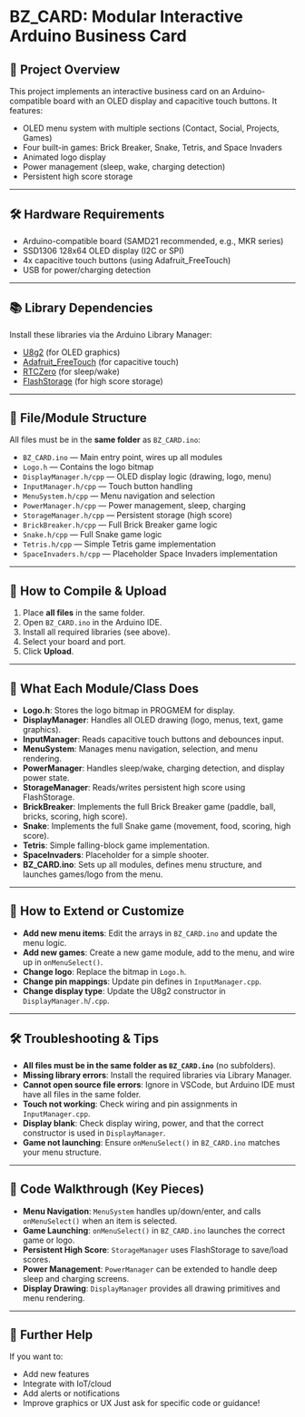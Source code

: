 # BZ_CARD: Modular Interactive Arduino Business Card

## 🌟 Project Overview
This project implements an interactive business card on an Arduino-compatible board with an OLED display and capacitive touch buttons. It features:
- OLED menu system with multiple sections (Contact, Social, Projects, Games)
- Four built-in games: Brick Breaker, Snake, Tetris, and Space Invaders
- Animated logo display
- Power management (sleep, wake, charging detection)
- Persistent high score storage

---

## 🛠️ Hardware Requirements
- Arduino-compatible board (SAMD21 recommended, e.g., MKR series)
- SSD1306 128x64 OLED display (I2C or SPI)
- 4x capacitive touch buttons (using Adafruit_FreeTouch)
- USB for power/charging detection

---

## 📚 Library Dependencies
Install these libraries via the Arduino Library Manager:
- [U8g2](https://github.com/olikraus/u8g2) (for OLED graphics)
- [Adafruit_FreeTouch](https://github.com/adafruit/Adafruit_FreeTouch) (for capacitive touch)
- [RTCZero](https://github.com/arduino-libraries/RTCZero) (for sleep/wake)
- [FlashStorage](https://github.com/cmaglie/FlashStorage) (for high score storage)

---

## 📁 File/Module Structure
All files must be in the **same folder** as `BZ_CARD.ino`:

- `BZ_CARD.ino` — Main entry point, wires up all modules
- `Logo.h` — Contains the logo bitmap
- `DisplayManager.h/cpp` — OLED display logic (drawing, logo, menu)
- `InputManager.h/cpp` — Touch button handling
- `MenuSystem.h/cpp` — Menu navigation and selection
- `PowerManager.h/cpp` — Power management, sleep, charging
- `StorageManager.h/cpp` — Persistent storage (high score)
- `BrickBreaker.h/cpp` — Full Brick Breaker game logic
- `Snake.h/cpp` — Full Snake game logic
- `Tetris.h/cpp` — Simple Tetris game implementation
- `SpaceInvaders.h/cpp` — Placeholder Space Invaders implementation

---

## 🚦 How to Compile & Upload
1. Place **all files** in the same folder.
2. Open `BZ_CARD.ino` in the Arduino IDE.
3. Install all required libraries (see above).
4. Select your board and port.
5. Click **Upload**.

---

## 🧩 What Each Module/Class Does
- **Logo.h**: Stores the logo bitmap in PROGMEM for display.
- **DisplayManager**: Handles all OLED drawing (logo, menus, text, game graphics).
- **InputManager**: Reads capacitive touch buttons and debounces input.
- **MenuSystem**: Manages menu navigation, selection, and menu rendering.
- **PowerManager**: Handles sleep/wake, charging detection, and display power state.
- **StorageManager**: Reads/writes persistent high score using FlashStorage.
- **BrickBreaker**: Implements the full Brick Breaker game (paddle, ball, bricks, scoring, high score).
- **Snake**: Implements the full Snake game (movement, food, scoring, high score).
- **Tetris**: Simple falling-block game implementation.
- **SpaceInvaders**: Placeholder for a simple shooter.
- **BZ_CARD.ino**: Sets up all modules, defines menu structure, and launches games/logo from the menu.

---

## 📝 How to Extend or Customize
- **Add new menu items**: Edit the arrays in `BZ_CARD.ino` and update the menu logic.
- **Add new games**: Create a new game module, add to the menu, and wire up in `onMenuSelect()`.
- **Change logo**: Replace the bitmap in `Logo.h`.
- **Change pin mappings**: Update pin defines in `InputManager.cpp`.
- **Change display type**: Update the U8g2 constructor in `DisplayManager.h`/`.cpp`.

---

## 🛠️ Troubleshooting & Tips
- **All files must be in the same folder as `BZ_CARD.ino`** (no subfolders).
- **Missing library errors**: Install the required libraries via Library Manager.
- **Cannot open source file errors**: Ignore in VSCode, but Arduino IDE must have all files in the same folder.
- **Touch not working**: Check wiring and pin assignments in `InputManager.cpp`.
- **Display blank**: Check display wiring, power, and that the correct constructor is used in `DisplayManager`.
- **Game not launching**: Ensure `onMenuSelect()` in `BZ_CARD.ino` matches your menu structure.

---

## 📖 Code Walkthrough (Key Pieces)
- **Menu Navigation**: `MenuSystem` handles up/down/enter, and calls `onMenuSelect()` when an item is selected.
- **Game Launching**: `onMenuSelect()` in `BZ_CARD.ino` launches the correct game or logo.
- **Persistent High Score**: `StorageManager` uses FlashStorage to save/load scores.
- **Power Management**: `PowerManager` can be extended to handle deep sleep and charging screens.
- **Display Drawing**: `DisplayManager` provides all drawing primitives and menu rendering.

---

## 🧠 Further Help
If you want to:
- Add new features
- Integrate with IoT/cloud
- Add alerts or notifications
- Improve graphics or UX
Just ask for specific code or guidance!
